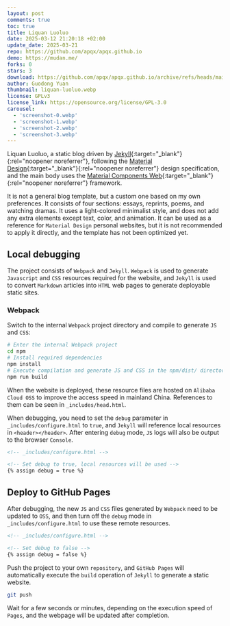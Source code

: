 ```yaml
---
layout: post
comments: true
toc: true
title: Liquan Luoluo
date: 2025-03-12 21:20:18 +02:00
update_date: 2025-03-21
repo: https://github.com/apqx/apqx.github.io
demo: https://mudan.me/
forks: 0
stars: 3
download: https://github.com/apqx/apqx.github.io/archive/refs/heads/main.zip
author: Guodong Yuan
thumbnail: liquan-luoluo.webp
license: GPLv3
license_link: https://opensource.org/license/GPL-3.0
carousel:
  - 'screenshot-0.webp'
  - 'screenshot-1.webp'
  - 'screenshot-2.webp'
  - 'screenshot-3.webp'
---
```


Liquan Luoluo, a static blog driven by [Jekyll](https://jekyllrb.com){:target="_blank"}{:rel="noopener noreferrer"}, following the [Material Design](https://material.io){:target="_blank"}{:rel="noopener noreferrer"} design specification, and the main body uses the [Material Components Web](https://github.com/material-components/material-components-web){:target="_blank"}{:rel="noopener noreferrer"} framework.

It is not a general blog template, but a custom one based on my own preferences. It consists of four sections: essays, reprints, poems, and watching dramas. It uses a light-colored minimalist style, and does not add any extra elements except text, color, and animation. It can be used as a reference for `Material Design` personal websites, but it is not recommended to apply it directly, and the template has not been optimized yet.

## Local debugging

The project consists of `Webpack` and `Jekyll`. `Webpack` is used to generate `Javascript` and `CSS` resources required for the website, and `Jekyll` is used to convert `Markdown` articles into `HTML` web pages to generate deployable static sites.

### Webpack

Switch to the internal `Webpack` project directory and compile to generate `JS` and `CSS`:

```bash
# Enter the internal Webpack project
cd npm
# Install required dependencies
npm install
# Execute compilation and generate JS and CSS in the npm/dist/ directory
npm run build
```

When the website is deployed, these resource files are hosted on `Alibaba Cloud OSS` to improve the access speed in mainland China. References to them can be seen in `_includes/head.html`.

When debugging, you need to set the `debug` parameter in `_includes/configure.html` to `true`, and `Jekyll` will reference local resources in `<header></header>`. After entering `debug` mode, `JS` logs will also be output to the browser `Console`.

```html
<!-- _includes/configure.html -->

<!-- Set debug to true, local resources will be used -->
{% assign debug = true %}
```

## Deploy to GitHub Pages

After debugging, the new `JS` and `CSS` files generated by `Webpack` need to be updated to `OSS`, and then turn off the `debug` mode in `_includes/configure.html` to use these remote resources.

```html
<!-- _includes/configure.html -->

<!-- Set debug to false -->
{% assign debug = false %}
```

Push the project to your own `repository`, and `GitHub Pages` will automatically execute the `build` operation of `Jekyll` to generate a static website.

```bash
git push
```

Wait for a few seconds or minutes, depending on the execution speed of `Pages`, and the webpage will be updated after completion.
